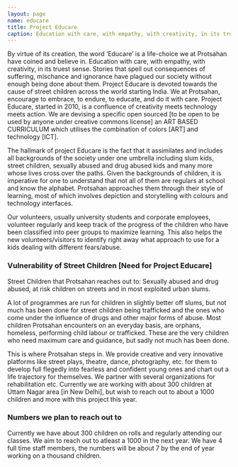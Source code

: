 ```yaml
---
layout: page
name: educare
title: Project Educare
caption: Education with care, with empathy, with creativity, in its truest sense.
---
```


By virtue of its creation, the word ‘Educare’ is a life-choice we at Protsahan have coined and believe
in. Education with care, with empathy, with creativity, in its truest sense. Stories that spell out
consequences of suffering, mischance and ignorance have plagued our society without enough being
done about them. Project Educare is devoted towards the cause of street children across the world
starting India. We at Protsahan, encourage to embrace, to endure, to educate, and do it with care.
Project Educare, started in 2010, is a confluence of creativity meets technology meets action. We are
devising a specific open sourced [to be open to be used by anyone under creative commons license]
an ART BASED CURRICULUM which utilises the combination of colors [ART] and technology [ICT].

The hallmark of project Educare is the fact that it assimilates and includes all backgrounds of the
society under one umbrella including slum kids, street children, sexually abused and drug abused
kids and many more whose lives cross over the paths. Given the backgrounds of children, it is
imperative for one to understand that not all of them are regulars at school and know the alphabet.
Protsahan approaches them through their style of learning, most of which involves depiction and
storytelling with colours and technology interfaces.

Our volunteers, usually university students and corporate employees, volunteer regularly and keep
track of the progress of the children who have been classified into peer groups to maximize learning.
This also helps the new volunteers/visitors to identify right away what approach to use for a kids
dealing with different fears/abuse.

### Vulnerability of Street Children [Need for Project Educare]

Street Children that Protsahan reaches out to: Sexually abused and drug abused, at risk
children on streets and in most exploited urban slums.

A lot of programmes are run for children in slightly better off slums, but not much has been
done for street children being trafficked and the ones who come under the influence of
drugs and other major forms of abuse. Most children Protsahan encounters on an everyday
basis, are orphans, homeless, performing child labour or trafficked. These are the very
children who need maximum care and guidance, but sadly not much has been done.

This is where Protsahan steps in. We provide creative and very innovative platforms like street
plays, theatre, dance, photography, etc. for them to develop full flegedly into fearless and
confident young ones and chart out a life trajectory for themselves. We partner with several
organizations for rehabilitation etc. Currently we are working with about 300 children at
Uttam Nagar area [in New Delhi], but wish to reach out to about a 1000 children and more
with this project this year.

### Numbers we plan to reach out to

Currently we have about 300 children on rolls and regularly attending our classes. We aim
to reach out to atleast a 1000 in the next year. We have 4 full time staff members, the
numbers will be about 7 by the end of year working on a thousand children.
